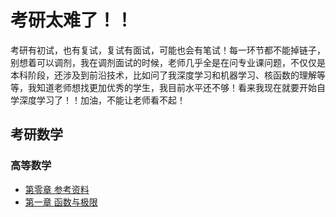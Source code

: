 # 考研太难了！！

考研有初试，也有复试，复试有面试，可能也会有笔试！每一环节都不能掉链子，别想着可以调剂，我在调剂面试的时候，老师几乎全是在问专业课问题，不仅仅是本科阶段，还涉及到前沿技术，比如问了我深度学习和机器学习、核函数的理解等等，我知道老师想找更加优秀的学生，我目前水平还不够！看来我现在就要开始自学深度学习了！！加油，不能让老师看不起！

## 考研数学

### 高等数学

* [第零章 参考资料](考研/高等数学/零、参考资料.md)
* [第一章 函数与极限](考研/高等数学/一、函数与极限.md)